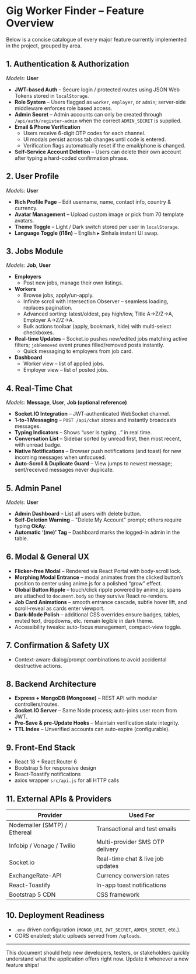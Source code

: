 # Gig Worker Finder – Feature Overview

Below is a concise catalogue of every major feature currently implemented in the project, grouped by area.

## 1. Authentication & Authorization  
_Models:_ **User**
* **JWT-based Auth** – Secure login / protected routes using JSON Web Tokens stored in `localStorage`.
* **Role System** – Users flagged as `worker`, `employer`, or `admin`; server-side middleware enforces role based access.
* **Admin Secret** – Admin accounts can only be created through `/api/auth/register-admin` when the correct `ADMIN_SECRET` is supplied.
* **Email & Phone Verification**
  * Users receive 6-digit OTP codes for each channel.
  * UI modals persist across tab changes until code is entered.
  * Verification flags automatically reset if the email/phone is changed.
* **Self-Service Account Deletion** – Users can delete their own account after typing a hard-coded confirmation phrase.

## 2. User Profile  
_Models:_ **User**
* **Rich Profile Page** – Edit username, name, contact info, country & currency.
* **Avatar Management** – Upload custom image or pick from 70 template avatars.
* **Theme Toggle** – Light / Dark switch stored per user in `localStorage`.
* **Language Toggle (i18n)** – English ▸ Sinhala instant UI swap.

## 3. Jobs Module  
_Models:_ **Job**, **User**
* **Employers**
  * Post new jobs, manage their own listings.
* **Workers**
  * Browse jobs, apply/un-apply.
  * Infinite scroll with Intersection Observer – seamless loading, replaces pagination.
  * Advanced sorting: latest/oldest, pay high/low, Title A→Z/Z→A, Employer A→Z/Z→A.
  * Bulk actions toolbar (apply, bookmark, hide) with multi-select checkboxes.
* **Real-time Updates** – Socket.io pushes new/edited jobs matching active filters; `jobRemoved` event prunes filled/removed posts instantly.
  * Quick messaging to employers from job card.
* **Dashboard**
  * Worker view – list of applied jobs.
  * Employer view – list of posted jobs.

## 4. Real-Time Chat  
_Models:_ **Message**, **User**, **Job (optional reference)**
* **Socket.IO Integration** – JWT-authenticated WebSocket channel.
* **1-to-1 Messaging** – `POST /api/chat` stores and instantly broadcasts messages.
* **Typing Indicators** – Shows “user is typing…” in real time.
* **Conversation List** – Sidebar sorted by unread first, then most recent, with unread badge.
* **Native Notifications** – Browser push notifications (and toast) for new incoming messages when unfocused.
* **Auto-Scroll & Duplicate Guard** – View jumps to newest message; sent/received messages never duplicate.

## 5. Admin Panel  
_Models:_ **User**
* **Admin Dashboard** – List all users with delete button.
* **Self-Deletion Warning** – "Delete My Account" prompt; others require typing **OkAy**.
* **Automatic ‘(me)’ Tag** – Dashboard marks the logged-in admin in the table.

## 6. Modal & General UX
* **Flicker-free Modal** – Rendered via React Portal with body-scroll lock.
* **Morphing Modal Entrance** – modal animates from the clicked button’s position to center using anime.js for a polished “grow” effect.
* **Global Button Ripple** – touch/click ripple powered by anime.js; spans are attached to `document.body` so they survive React re-renders.
* **Job Card Animations** – smooth entrance cascade, subtle hover lift, and scroll-reveal as cards enter viewport.
* **Dark-Mode Polish** – additional CSS overrides ensure badges, tables, muted text, dropdowns, etc. remain legible in dark theme.
* Accessibility tweaks: auto-focus management, compact-view toggle.

## 7. Confirmation & Safety UX
* Context-aware dialog/prompt combinations to avoid accidental destructive actions.

## 8. Backend Architecture
* **Express + MongoDB (Mongoose)** – REST API with modular controllers/routes.
* **Socket.IO Server** – Same Node process; auto-joins user room from JWT.
* **Pre-Save & pre-Update Hooks** – Maintain verification state integrity.
* **TTL Index** – Unverified accounts can auto-expire (configurable).

## 9. Front-End Stack
* React 18 + React Router 6
* Bootstrap 5 for responsive design
* React-Toastify notifications
* axios wrapper `src/api.js` for all HTTP calls

## 11. External APIs & Providers
| Provider | Used For |
|----------|----------|
| Nodemailer (SMTP) / Ethereal | Transactional and test emails |
| Infobip / Vonage / Twilio | Multi-provider SMS OTP delivery |
| Socket.io | Real-time chat & live job updates |
| ExchangeRate-API | Currency conversion rates |
| React-Toastify | In-app toast notifications |
| Bootstrap 5 CDN | CSS framework |

## 10. Deployment Readiness
* `.env` driven configuration (`MONGO_URI`, `JWT_SECRET`, `ADMIN_SECRET`, etc.).
* CORS enabled; static uploads served from `/uploads`.

---
This document should help new developers, testers, or stakeholders quickly understand what the application offers right now. Update it whenever a new feature ships!
